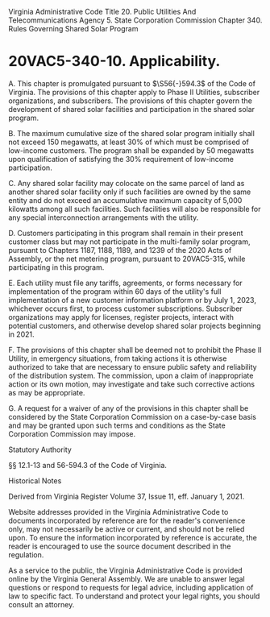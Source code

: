 Virginia Administrative Code Title 20. Public Utilities And Telecommunications Agency 5. State Corporation Commission Chapter 340. Rules Governing Shared Solar Program  

# 20VAC5-340-10. Applicability.  

A. This chapter is promulgated pursuant to $\S56{-}594.3$ of the Code of Virginia. The provisions of this chapter apply to Phase II Utilities, subscriber organizations, and subscribers. The provisions of this chapter govern the development of shared solar facilities and participation in the shared solar program.  

B. The maximum cumulative size of the shared solar program initially shall not exceed 150 megawatts, at least $30\%$ of which must be comprised of low-income customers. The program shall be expanded by 50 megawatts upon qualification of satisfying the $30\%$ requirement of low-income participation.  

C. Any shared solar facility may colocate on the same parcel of land as another shared solar facility only if such facilities are owned by the same entity and do not exceed an accumulative maximum capacity of 5,000 kilowatts among all such facilities. Such facilities will also be responsible for any special interconnection arrangements with the utility.  

D. Customers participating in this program shall remain in their present customer class but may not participate in the multi-family solar program, pursuant to Chapters 1187, 1188, 1189, and 1239 of the 2020 Acts of Assembly, or the net metering program, pursuant to 20VAC5-315, while participating in this program.  

E. Each utility must file any tariffs, agreements, or forms necessary for implementation of the program within 60 days of the utility's full implementation of a new customer information platform or by July 1, 2023, whichever occurs first, to process customer subscriptions. Subscriber organizations may apply for licenses, register projects, interact with potential customers, and otherwise develop shared solar projects beginning in 2021.  

F. The provisions of this chapter shall be deemed not to prohibit the Phase II Utility, in emergency situations, from taking actions it is otherwise authorized to take that are necessary to ensure public safety and reliability of the distribution system. The commission, upon a claim of inappropriate action or its own motion, may investigate and take such corrective actions as may be appropriate.  

G. A request for a waiver of any of the provisions in this chapter shall be considered by the State Corporation Commission on a case-by-case basis and may be granted upon such terms and conditions as the State Corporation Commission may impose.  

Statutory Authority  

§§ 12.1-13 and 56-594.3 of the Code of Virginia.  

Historical Notes  

Derived from Virginia Register Volume 37, Issue 11, eff. January 1, 2021.  

Website addresses provided in the Virginia Administrative Code to documents incorporated by reference are for the reader's convenience only, may not necessarily be active or current, and should not be relied upon. To ensure the information incorporated by reference is accurate, the reader is encouraged to use the source document described in the regulation.  

As a service to the public, the Virginia Administrative Code is provided online by the Virginia General Assembly. We are unable to answer legal questions or respond to requests for legal advice, including application of law to specific fact. To understand and protect your legal rights, you should consult an attorney.  